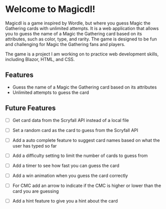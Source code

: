 # Welcome to Magicdl!

Magicdl is a game inspired by Wordle, but where you guess Magic the Gathering cards with unlimited attempts.
It is a web application that allows you to guess the name of a Magic the Gathering card based on its attributes, such as color, type, and rarity. The game is designed to be fun and challenging for Magic the Gathering fans and players.

The game is a project I am working on to practice web development skills, including Blazor, HTML, and CSS.

## Features
- Guess the name of a Magic the Gathering card based on its attributes
- Unlimited attempts to guess the card

## Future Features
- [ ] Get card data from the Scryfall API instead of a local file

- [ ] Set a random card as the card to guess from the Scryfall API

- [ ] Add a auto complete feature to suggest card names based on what the user has typed so far

- [ ] Add a difficulty setting to limit the number of cards to guess from

- [ ] Add a timer to see how fast you can guess the card

- [ ] Add a win animation when you guess the card correctly

- [ ] For CMC add an arrow to indicate if the CMC is higher or lower than the card you are guessing

- [ ] Add a hint feature to give you a hint about the card

